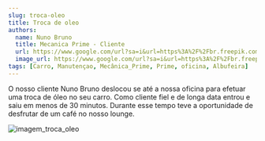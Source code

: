 ```yaml
---
slug: troca-oleo
title: Troca de oleo
authors:
  name: Nuno Bruno
  title: Mecanica Prime - Cliente
  url: https://www.google.com/url?sa=i&url=https%3A%2F%2Fbr.freepik.com%2Fvetores-premium%2Fperfil-de-avatar-de-homem-no-icone-redondo_2652064.htm&psig=AOvVaw2DBw7uUYjJy5TSQ4hDn9E_&ust=1703085502440000&source=images&cd=vfe&opi=89978449&ved=0CBIQjRxqFwoTCMCg-Ifmm4MDFQAAAAAdAAAAABAD
  image_url: https://www.google.com/url?sa=i&url=https%3A%2F%2Fbr.freepik.com%2Fvetores-premium%2Fperfil-de-avatar-de-homem-no-icone-redondo_2652064.htm&psig=AOvVaw2DBw7uUYjJy5TSQ4hDn9E_&ust=1703085502440000&source=images&cd=vfe&opi=89978449&ved=0CBIQjRxqFwoTCMCg-Ifmm4MDFQAAAAAdAAAAABAD
tags: [Carro, Manutençao, Mecânica_Prime, Prime, oficina, Albufeira]
---
```


O nosso cliente Nuno Bruno deslocou se até a nossa oficina para efetuar uma troca de óleo no seu carro.
Como cliente fiel e de longa data entrou e saiu em menos de 30 minutos. Durante esse tempo teve a oportunidade de desfrutar de um café no nosso lounge.

![imagem_troca_oleo](https://www.webmotors.com.br/wp-content/uploads/2018/09/24103141/iStock-184961301-1254x500.jpg)

